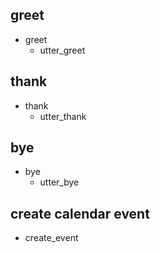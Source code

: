 ## greet
* greet
    - utter_greet

## thank
* thank
    - utter_thank

## bye
* bye
    - utter_bye
    
## create calendar event
* create_event
